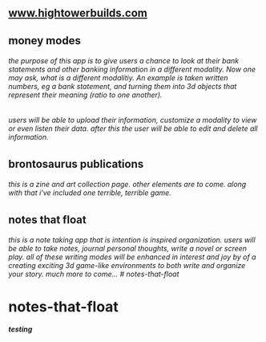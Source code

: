 ## www.hightowerbuilds.com

## money modes
###### the purpose of this app is to give users a chance to look at their bank statements and other banking information in a different modality. Now one may ask, what is a different modalitiy. An example is taken written numbers, eg a bank statement, and turning them into 3d objects that represent their meaning (ratio to one another). 

###### users will be able to upload their information, customize a modality to view or even listen their data. after this the user will be able to edit and delete all information.

## brontosaurus publications

###### this is a zine and art collection page. other elements are to come. along with that i've included one terrible, terrible game. 

## notes that float

###### this is a note taking app that is intention is inspired organization. users will be able to take notes, journal personal thoughts, write a novel or screen play. all of these writing modes will be enhanced in interest and joy by of a creating exciting 3d game-like environments to both write and organize your story. much more to come... # notes-that-float
# notes-that-float

##### testing
